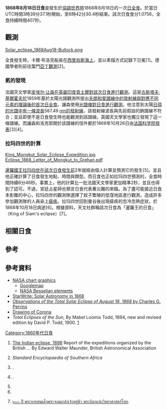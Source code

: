 **1868年8月18日日食**是發生於[協調世界時](https://zh.wikipedia.org/wiki/協調世界時 "wikilink")1868年8月18日的一次[日全食](../Page/日全食.md "wikilink")。於當日UTC時間3時39分37.1秒開始，至6時42分30.4秒結束。該次日食食分1.0756，全食持續時間407秒。

## 觀測

[Solar_eclipse_1868Aug18-Bullock.png](https://zh.wikipedia.org/wiki/File:Solar_eclipse_1868Aug18-Bullock.png "fig:Solar_eclipse_1868Aug18-Bullock.png")

全食發生時，卡爾·布洛克船長在[西里伯斯海上](../Page/西里伯斯海.md "wikilink")，並以素描方式記錄下日冕\[1\]。德國學者則前往葉門[亞丁觀測](../Page/亞丁.md "wikilink")\[2\]。

### 氦的發現

法國天文學家[皮埃尔·让森在](https://zh.wikipedia.org/wiki/皮埃尔·让森 "wikilink")[英屬印度](https://zh.wikipedia.org/wiki/英屬印度 "wikilink")[貢土爾對該次日食進行觀測](https://zh.wikipedia.org/wiki/貢土爾 "wikilink")。這是[古斯塔夫·基爾霍夫於](../Page/古斯塔夫·基爾霍夫.md "wikilink")1859年基於太陽光譜觀測所提出[夫朗和斐譜線中的發射線與對應不同元素的理論後的首次日全食](../Page/夫朗和斐譜線.md "wikilink")。讓森使用[光譜儀對日食進行觀測](https://zh.wikipedia.org/wiki/光譜儀 "wikilink")。他注意到太陽[日珥的光譜中有一條](https://zh.wikipedia.org/wiki/日珥 "wikilink")[波長](https://zh.wikipedia.org/wiki/波長 "wikilink")587.49
[nm的發射線](https://zh.wikipedia.org/wiki/奈米 "wikilink")，該發射線波長與先前假設的鈉譜線不符合；並且即使不是日食發生時也能觀測到該譜線。英國天文學家也獨立發現了這一條譜線。而讓森和洛克耶關於該譜線的信件都於1868年10月26日由[法国科学院發表](../Page/法国科学院.md "wikilink")\[3\]\[4\]。

### 拉玛四世的計算

[King_Mongkut_Solar_Eclipse_Expedition.jpg](https://zh.wikipedia.org/wiki/File:King_Mongkut_Solar_Eclipse_Expedition.jpg "fig:King_Mongkut_Solar_Eclipse_Expedition.jpg")
[Eclipse_1868_Letter_of_Mongkut_to_Grehan.pdf](https://zh.wikipedia.org/wiki/File:Eclipse_1868_Letter_of_Mongkut_to_Grehan.pdf "fig:Eclipse_1868_Letter_of_Mongkut_to_Grehan.pdf")

[暹羅國王](https://zh.wikipedia.org/wiki/暹羅 "wikilink")[拉玛四世在該次日食發生前](../Page/拉玛四世.md "wikilink")2年就經由個人計算並預測它的發生\[5\]。並且他正確計算了日食發生地點、時間與類型。而日食也正如拉玛四世預測的，全食時間持續6分46秒。事實上，他的計算比一批法國天文學家更加精準2秒，並且也得到了認可。不過，宮廷占星師也預言日食代表著災難的來臨。為了盡可能接近日食本影錐的中心，拉玛四世的觀測隊選擇了蚊子繁殖的低窪地區進行觀測，造成許多參加觀測隊的人員染上[瘧疾](https://zh.wikipedia.org/wiki/瘧疾 "wikilink")。拉玛四世回到曼谷後出現瘧疾的忽冷忽熱症狀，於1868年10月18日病逝\[6\]。根據資料，天文社群稱該次日食為「暹羅王的日食」（King
of Siam's eclipse）\[7\]。

## 相關日食

## 參考

## 參考資料

  - [NASA chart
    graphics](http://eclipse.gsfc.nasa.gov/5MCSEmap/1801-1900/1868-08-18.gif)
      - [Googlemap](http://eclipse.gsfc.nasa.gov/SEsearch/SEsearchmap.php?Ecl=18680818)
      - [NASA Besselian
        elements](http://eclipse.gsfc.nasa.gov/SEsearch/SEdata.php?Ecl=18680818)
  - [StarWrite: Solar Astronomy
    in 1868](http://starwrite43.blogspot.tw/2013/03/solar-astronomy-in-1868.html)
  - [*Observations of the Total Solar Eclipse of August 18, 1868* by
    Charles G. Perrins](http://www.jstor.org/stable/112361)
  - [Drawing of
    Corona](http://xjubier.free.fr/site_stickers/solar_corona_shape/1868_08_18_Bullock.jpg)
  - *Total Eclipses of the Sun*, By Mabel Loomis Todd, 1894, new and
    revised edition by David P. Todd, 1900.
    [1](http://books.google.com/books?id=FI0-AAAAYAAJ&dq=Total+Eclipses+of+the+Sun+By+Mabel+Loomis+Todd&printsec=frontcover&source=bl&ots=7P4T7ghgPe&sig=WvDlzF7jbU8FEfnl8Yk6lGNfH9s&hl=en&ei=2wdFS6LVA4XgNb-hpPEB&sa=X&oi=book_result&ct=result&resnum=1&ved=0CAgQ6AEwAA#v=onepage&q=&f=false)

[Category:1860年代日食](https://zh.wikipedia.org/wiki/Category:1860年代日食 "wikilink")

1.  [The Indian
    eclipse, 1898](http://books.google.com/books?id=uE5AAAAAIAAJ&pg=PA113&lpg=PA113&dq=Solar+eclipse+1868+Bullock&source=bl&ots=_sVY8N7T47&sig=cbKRzjph8X94rnQ47A34Osg8oUA&hl=en&ei=S4tFS9fMCYu6NrfogPYC&sa=X&oi=book_result&ct=result&resnum=10&ved=0CB8Q6AEwCQ#v=onepage&q=&f=false)
    Report of the expeditions organized by the British ... By Edward
    Walter Maunder, British Astronomical Association

2.  *Standard Encyclopaedia of Southern Africa*

3.  .

4.  .

5.
6.

7.  [๒๐๐ ปี พระบาทสมเด็จพระจอมเกล้าเจ้าอยู่หัว
    พระบิดาแห่งวิทยาศาสตร์ไทย](http://thaiastro.nectec.or.th/library/kingmongkut_bicentennial/kingmongkut_bicentennial.html).